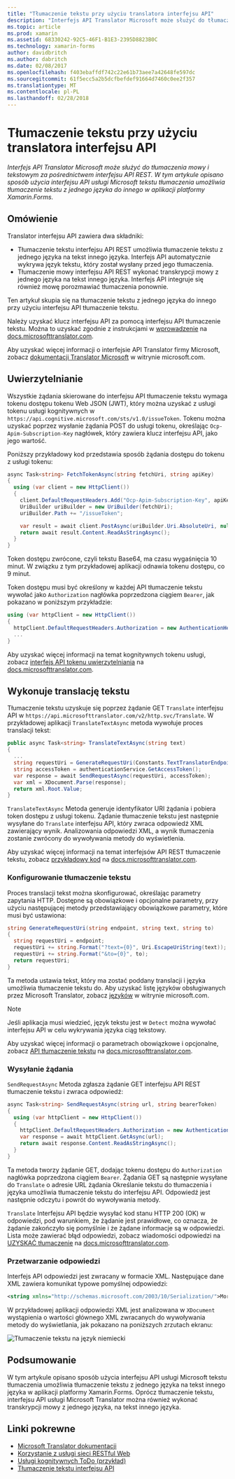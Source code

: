 ```yaml
---
title: "Tłumaczenie tekstu przy użyciu translatora interfejsu API"
description: "Interfejs API Translator Microsoft może służyć do tłumaczenia mowy i tekstowym za pośrednictwem interfejsu API REST. W tym artykule opisano sposób użycia interfejsu API usługi Microsoft tekstu tłumaczenia umożliwia tłumaczenie tekstu z jednego języka do innego w aplikacji platformy Xamarin.Forms."
ms.topic: article
ms.prod: xamarin
ms.assetid: 68330242-92C5-46F1-B1E3-2395D8823B0C
ms.technology: xamarin-forms
author: davidbritch
ms.author: dabritch
ms.date: 02/08/2017
ms.openlocfilehash: f403ebaffdf742c22e61b73aee7a42648fe597dc
ms.sourcegitcommit: 61f5ecc5a2b5dcfbefdef91664d7460c0ee2f357
ms.translationtype: MT
ms.contentlocale: pl-PL
ms.lasthandoff: 02/28/2018
---
```

# <a name="text-translation-using-the-translator-api"></a>Tłumaczenie tekstu przy użyciu translatora interfejsu API

_Interfejs API Translator Microsoft może służyć do tłumaczenia mowy i tekstowym za pośrednictwem interfejsu API REST. W tym artykule opisano sposób użycia interfejsu API usługi Microsoft tekstu tłumaczenia umożliwia tłumaczenie tekstu z jednego języka do innego w aplikacji platformy Xamarin.Forms._

## <a name="overview"></a>Omówienie

Translator interfejsu API zawiera dwa składniki:

- Tłumaczenie tekstu interfejsu API REST umożliwia tłumaczenie tekstu z jednego języka na tekst innego języka. Interfejs API automatycznie wykrywa język tekstu, który został wysłany przed jego tłumaczenia.
- Tłumaczenie mowy interfejsu API REST wykonać transkrypcji mowy z jednego języka na tekst innego języka. Interfejs API integruje się również mowę porozmawiać tłumaczenia ponownie.

Ten artykuł skupia się na tłumaczenie tekstu z jednego języka do innego przy użyciu interfejsu API tłumaczenie tekstu.

Należy uzyskać klucz interfejsu API za pomocą interfejsu API tłumaczenie tekstu. Można to uzyskać zgodnie z instrukcjami w [wprowadzenie](http://docs.microsofttranslator.com/text-translate.html) na [docs.microsofttranslator.com](http://docs.microsofttranslator.com/).

Aby uzyskać więcej informacji o interfejsie API Translator firmy Microsoft, zobacz [dokumentacji Translator Microsoft](https://www.microsoft.com/cognitive-services/translator-api/documentation/TranslatorInfo/overview) w witrynie microsoft.com.

## <a name="authentication"></a>Uwierzytelnianie

Wszystkie żądania skierowane do interfejsu API tłumaczenie tekstu wymaga tokenu dostępu tokenu Web JSON (JWT), który można uzyskać z usługi tokenu usługi kognitywnych w `https://api.cognitive.microsoft.com/sts/v1.0/issueToken`. Tokenu można uzyskać poprzez wysłanie żądania POST do usługi tokenu, określając `Ocp-Apim-Subscription-Key` nagłówek, który zawiera klucz interfejsu API, jako jego wartość.

Poniższy przykładowy kod przedstawia sposób żądania dostępu do tokenu z usługi tokenu:

```csharp
async Task<string> FetchTokenAsync(string fetchUri, string apiKey)
{
  using (var client = new HttpClient())
  {
    client.DefaultRequestHeaders.Add("Ocp-Apim-Subscription-Key", apiKey);
    UriBuilder uriBuilder = new UriBuilder(fetchUri);
    uriBuilder.Path += "/issueToken";

    var result = await client.PostAsync(uriBuilder.Uri.AbsoluteUri, null);
    return await result.Content.ReadAsStringAsync();
  }
}
```

Token dostępu zwrócone, czyli tekstu Base64, ma czasu wygaśnięcia 10 minut. W związku z tym przykładowej aplikacji odnawia tokenu dostępu, co 9 minut.

Token dostępu musi być określony w każdej API tłumaczenie tekstu wywołać jako `Authorization` nagłówka poprzedzona ciągiem `Bearer`, jak pokazano w poniższym przykładzie:

```csharp
using (var httpClient = new HttpClient())
{
  httpClient.DefaultRequestHeaders.Authorization = new AuthenticationHeaderValue("Bearer", bearerToken);
  ...
}  
```

Aby uzyskać więcej informacji na temat kognitywnych tokenu usługi, zobacz [interfejs API tokenu uwierzytelniania](http://docs.microsofttranslator.com/oauth-token.html) na [docs.microsofttranslator.com](http://docs.microsofttranslator.com/).

## <a name="performing-text-translation"></a>Wykonuje translację tekstu

Tłumaczenie tekstu uzyskuje się poprzez żądanie GET `Translate` interfejsu API w `https://api.microsofttranslator.com/v2/http.svc/Translate`. W przykładowej aplikacji `TranslateTextAsync` metoda wywołuje proces translacji tekst:

```csharp
public async Task<string> TranslateTextAsync(string text)
{
  ...
  string requestUri = GenerateRequestUri(Constants.TextTranslatorEndpoint, text, "en", "de");
  string accessToken = authenticationService.GetAccessToken();
  var response = await SendRequestAsync(requestUri, accessToken);
  var xml = XDocument.Parse(response);
  return xml.Root.Value;
}
```

`TranslateTextAsync` Metoda generuje identyfikator URI żądania i pobiera token dostępu z usługi tokenu. Żądanie tłumaczenie tekstu jest następnie wysyłane do `Translate` interfejsu API, który zwraca odpowiedź XML zawierający wynik. Analizowania odpowiedzi XML, a wynik tłumaczenia zostanie zwrócony do wywoływania metody do wyświetlenia.

Aby uzyskać więcej informacji na temat interfejsów API REST tłumaczenie tekstu, zobacz [przykładowy kod](http://docs.microsofttranslator.com/text-translate.html#/default) na [docs.microsofttranslator.com](http://docs.microsofttranslator.com/).

### <a name="configuring-text-translation"></a>Konfigurowanie tłumaczenie tekstu

Proces translacji tekst można skonfigurować, określając parametry zapytania HTTP. Dostępne są obowiązkowe i opcjonalne parametry, przy użyciu następującej metody przedstawiający obowiązkowe parametry, które musi być ustawiona:

```csharp
string GenerateRequestUri(string endpoint, string text, string to)
{
  string requestUri = endpoint;
  requestUri += string.Format("?text={0}", Uri.EscapeUriString(text));
  requestUri += string.Format("&to={0}", to);
  return requestUri;
}
```

Ta metoda ustawia tekst, który ma zostać poddany translacji i języka umożliwia tłumaczenie tekstu do. Aby uzyskać listę języków obsługiwanych przez Microsoft Translator, zobacz [języków](https://www.microsoft.com/translator/languages.aspx) w witrynie microsoft.com.

> [!NOTE]
> Jeśli aplikacja musi wiedzieć, język tekstu jest w `Detect` można wywołać interfejsu API w celu wykrywania języka ciąg tekstowy.

Aby uzyskać więcej informacji o parametrach obowiązkowe i opcjonalne, zobacz [API tłumaczenie tekstu](http://docs.microsofttranslator.com/text-translate.html#!/default/get_Translate) na [docs.microsofttranslator.com](http://docs.microsofttranslator.com/).

### <a name="sending-the-request"></a>Wysyłanie żądania

`SendRequestAsync` Metoda zgłasza żądanie GET interfejsu API REST tłumaczenie tekstu i zwraca odpowiedź:

```csharp
async Task<string> SendRequestAsync(string url, string bearerToken)
{
  using (var httpClient = new HttpClient())
  {
    httpClient.DefaultRequestHeaders.Authorization = new AuthenticationHeaderValue("Bearer", bearerToken);
    var response = await httpClient.GetAsync(url);
    return await response.Content.ReadAsStringAsync();
  }
}
```

Ta metoda tworzy żądanie GET, dodając tokenu dostępu do `Authorization` nagłówka poprzedzona ciągiem `Bearer`. Żądania GET są następnie wysyłane do `Translate` o adresie URL żądania Określanie tekstu do tłumaczenia i języka umożliwia tłumaczenie tekstu do interfejsu API. Odpowiedź jest następnie odczytu i powrót do wywoływania metody.

`Translate` Interfejsu API będzie wysyłać kod stanu HTTP 200 (OK) w odpowiedzi, pod warunkiem, że żądanie jest prawidłowe, co oznacza, że żądanie zakończyło się pomyślnie i że żądane informacje są w odpowiedzi. Lista może zawierać błąd odpowiedzi, zobacz wiadomości odpowiedzi na [UZYSKAĆ tłumaczenie](http://docs.microsofttranslator.com/text-translate.html#!/default/get_Translate) na [docs.microsofttranslator.com](http://docs.microsofttranslator.com/).

### <a name="processing-the-response"></a>Przetwarzanie odpowiedzi

Interfejs API odpowiedzi jest zwracany w formacie XML. Następujące dane XML zawiera komunikat typowe pomyślnej odpowiedzi:

```xml
<string xmlns="http://schemas.microsoft.com/2003/10/Serialization/">Morgen kaufen gehen ein</string>
```

W przykładowej aplikacji odpowiedzi XML jest analizowana w `XDocument` wystąpienia o wartości głównego XML zwracanych do wywoływania metody do wyświetlania, jak pokazano na poniższych zrzutach ekranu:

![](text-translation-images/text-translation.png "Tłumaczenie tekstu na język niemiecki")

## <a name="summary"></a>Podsumowanie

W tym artykule opisano sposób użycia interfejsu API usługi Microsoft tekstu tłumaczenia umożliwia tłumaczenie tekstu z jednego języka na tekst innego języka w aplikacji platformy Xamarin.Forms. Oprócz tłumaczenie tekstu, interfejsu API usługi Microsoft Translator można również wykonać transkrypcji mowy z jednego języka, na tekst innego języka.



## <a name="related-links"></a>Linki pokrewne

- [Microsoft Translator dokumentacji](https://www.microsoft.com/cognitive-services/translator-api/documentation/TranslatorInfo/overview)
- [Korzystanie z usługi sieci RESTful Web](~/xamarin-forms/data-cloud/consuming/rest.md)
- [Usługi kognitywnych ToDo (przykład)](https://developer.xamarin.com/samples/xamarin-forms/WebServices/TodoCognitiveServices/)
- [Tłumaczenie tekstu interfejsu API](http://docs.microsofttranslator.com/text-translate.html)
